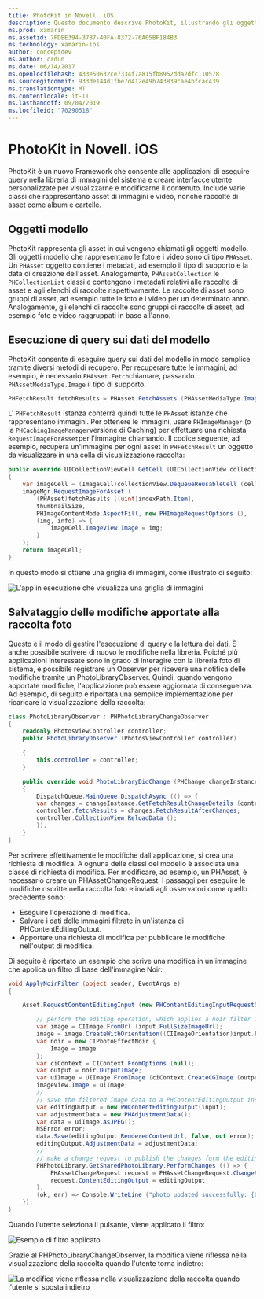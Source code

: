 ```yaml
---
title: PhotoKit in Novell. iOS
description: Questo documento descrive PhotoKit, illustrando gli oggetti del modello, come eseguire query sui dati del modello e salvare le modifiche apportate alla raccolta foto.
ms.prod: xamarin
ms.assetid: 7FDEE394-3787-40FA-8372-76A05BF184B3
ms.technology: xamarin-ios
author: conceptdev
ms.author: crdun
ms.date: 06/14/2017
ms.openlocfilehash: 433e50632ce7334f7a815fb8952dda2dfc110578
ms.sourcegitcommit: 933de144d1fbe7d412e49b743839cae4bfcac439
ms.translationtype: MT
ms.contentlocale: it-IT
ms.lasthandoff: 09/04/2019
ms.locfileid: "70290518"
---
```

# <a name="photokit-in-xamarinios"></a>PhotoKit in Novell. iOS

PhotoKit è un nuovo Framework che consente alle applicazioni di eseguire query nella libreria di immagini del sistema e creare interfacce utente personalizzate per visualizzarne e modificarne il contenuto. Include varie classi che rappresentano asset di immagini e video, nonché raccolte di asset come album e cartelle.

## <a name="model-objects"></a>Oggetti modello

PhotoKit rappresenta gli asset in cui vengono chiamati gli oggetti modello. Gli oggetti modello che rappresentano le foto e i video sono di tipo `PHAsset`. Un `PHAsset` oggetto contiene i metadati, ad esempio il tipo di supporto e la data di creazione dell'asset.
Analogamente, `PHAssetCollection` le `PHCollectionList` classi e contengono i metadati relativi alle raccolte di asset e agli elenchi di raccolte rispettivamente. Le raccolte di asset sono gruppi di asset, ad esempio tutte le foto e i video per un determinato anno. Analogamente, gli elenchi di raccolte sono gruppi di raccolte di asset, ad esempio foto e video raggruppati in base all'anno.

## <a name="querying-model-data"></a>Esecuzione di query sui dati del modello

PhotoKit consente di eseguire query sui dati del modello in modo semplice tramite diversi metodi di recupero. Per recuperare tutte le immagini, ad esempio, è necessario `PHAsset.Fetch`chiamare, passando `PHAssetMediaType.Image` il tipo di supporto.

```csharp
PHFetchResult fetchResults = PHAsset.FetchAssets (PHAssetMediaType.Image, null);
```

L' `PHFetchResult` istanza conterrà quindi tutte le `PHAsset` istanze che rappresentano immagini. Per ottenere le immagini, usare `PHImageManager` (o la `PHCachingImageManager`versione di Caching) per effettuare una richiesta `RequestImageForAsset`per l'immagine chiamando. Il codice seguente, ad esempio, recupera un'immagine per ogni asset in `PHFetchResult` un oggetto da visualizzare in una cella di visualizzazione raccolta:

```csharp
public override UICollectionViewCell GetCell (UICollectionView collectionView, NSIndexPath indexPath)
{
    var imageCell = (ImageCell)collectionView.DequeueReusableCell (cellId, indexPath);
    imageMgr.RequestImageForAsset (
        (PHAsset)fetchResults [(uint)indexPath.Item],
        thumbnailSize,
        PHImageContentMode.AspectFill, new PHImageRequestOptions (),
        (img, info) => {
            imageCell.ImageView.Image = img;
        }
    );
    return imageCell;
}
```

In questo modo si ottiene una griglia di immagini, come illustrato di seguito:

![](photokit-images/image4.png "L'app in esecuzione che visualizza una griglia di immagini")

## <a name="saving-changes-to-the-photo-library"></a>Salvataggio delle modifiche apportate alla raccolta foto

Questo è il modo di gestire l'esecuzione di query e la lettura dei dati. È anche possibile scrivere di nuovo le modifiche nella libreria. Poiché più applicazioni interessate sono in grado di interagire con la libreria foto di sistema, è possibile registrare un Observer per ricevere una notifica delle modifiche tramite un PhotoLibraryObserver. Quindi, quando vengono apportate modifiche, l'applicazione può essere aggiornata di conseguenza. Ad esempio, di seguito è riportata una semplice implementazione per ricaricare la visualizzazione della raccolta:

```csharp
class PhotoLibraryObserver : PHPhotoLibraryChangeObserver
{
    readonly PhotosViewController controller;
    public PhotoLibraryObserver (PhotosViewController controller)

    {
        this.controller = controller;
    }

    public override void PhotoLibraryDidChange (PHChange changeInstance)
    {
        DispatchQueue.MainQueue.DispatchAsync (() => {
        var changes = changeInstance.GetFetchResultChangeDetails (controller.fetchResults);
        controller.fetchResults = changes.FetchResultAfterChanges;
        controller.CollectionView.ReloadData ();
        });
    }
}
```

Per scrivere effettivamente le modifiche dall'applicazione, si crea una richiesta di modifica. A ognuna delle classi del modello è associata una classe di richiesta di modifica. Per modificare, ad esempio, un PHAsset, è necessario creare un PHAssetChangeRequest. I passaggi per eseguire le modifiche riscritte nella raccolta foto e inviati agli osservatori come quello precedente sono:

- Eseguire l'operazione di modifica.
- Salvare i dati delle immagini filtrate in un'istanza di PHContentEditingOutput.
- Apportare una richiesta di modifica per pubblicare le modifiche nell'output di modifica.

Di seguito è riportato un esempio che scrive una modifica in un'immagine che applica un filtro di base dell'immagine Noir:

```csharp
void ApplyNoirFilter (object sender, EventArgs e)
{

    Asset.RequestContentEditingInput (new PHContentEditingInputRequestOptions (), (input, options) => {

        // perform the editing operation, which applies a noir filter in this case
        var image = CIImage.FromUrl (input.FullSizeImageUrl);
        image = image.CreateWithOrientation((CIImageOrientation)input.FullSizeImageOrientation);
        var noir = new CIPhotoEffectNoir {
            Image = image
        };
        var ciContext = CIContext.FromOptions (null);
        var output = noir.OutputImage;
        var uiImage = UIImage.FromImage (ciContext.CreateCGImage (output, output.Extent));
        imageView.Image = uiImage;
        //
        // save the filtered image data to a PHContentEditingOutput instance
        var editingOutput = new PHContentEditingOutput(input);
        var adjustmentData = new PHAdjustmentData();
        var data = uiImage.AsJPEG();
        NSError error;
        data.Save(editingOutput.RenderedContentUrl, false, out error);
        editingOutput.AdjustmentData = adjustmentData;
        //
        // make a change request to publish the changes form the editing output
        PHPhotoLibrary.GetSharedPhotoLibrary.PerformChanges (() => {
            PHAssetChangeRequest request = PHAssetChangeRequest.ChangeRequest(Asset);
            request.ContentEditingOutput = editingOutput;
        },
        (ok, err) => Console.WriteLine ("photo updated successfully: {0}", ok));
    });
}
```

Quando l'utente seleziona il pulsante, viene applicato il filtro:

![](photokit-images/image5.png "Esempio di filtro applicato")

Grazie al PHPhotoLibraryChangeObserver, la modifica viene riflessa nella visualizzazione della raccolta quando l'utente torna indietro:

![](photokit-images/image6.png "La modifica viene riflessa nella visualizzazione della raccolta quando l'utente si sposta indietro")
